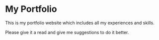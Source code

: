# My Portfolio

This is my portfolio website which includes all my experiences and skills.

Please give it a read and give me suggestions to do it better.
